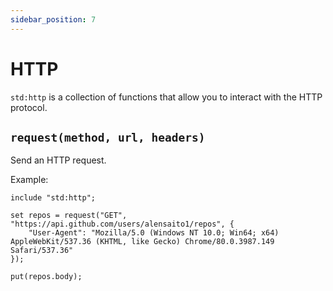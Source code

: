 ```yaml
---
sidebar_position: 7
---
```


# HTTP 


`std:http` is a collection of functions that allow you to interact with the HTTP protocol.

## `request(method, url, headers)`

Send an HTTP request.

Example:

```etrl
include "std:http";

set repos = request("GET", "https://api.github.com/users/alensaito1/repos", {
    "User-Agent": "Mozilla/5.0 (Windows NT 10.0; Win64; x64) AppleWebKit/537.36 (KHTML, like Gecko) Chrome/80.0.3987.149 Safari/537.36"
});

put(repos.body);
```